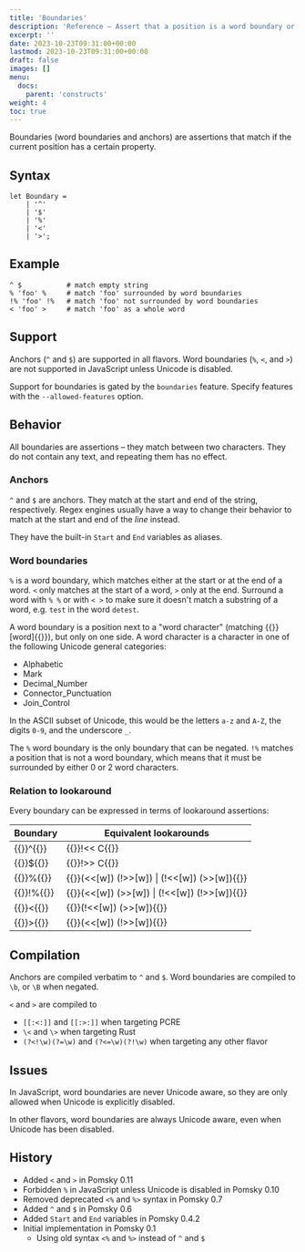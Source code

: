 ```yaml
---
title: 'Boundaries'
description: 'Reference – Assert that a position is a word boundary or anchor'
excerpt: ''
date: 2023-10-23T09:31:00+00:00
lastmod: 2023-10-23T09:31:00+00:00
draft: false
images: []
menu:
  docs:
    parent: 'constructs'
weight: 4
toc: true
---
```


Boundaries (word boundaries and anchors) are assertions that match if the current position has a
certain property.

## Syntax

```pomsky
let Boundary =
    | '^'
    | '$'
    | '%'
    | '<'
    | '>';
```

## Example

```pomsky
^ $           # match empty string
% 'foo' %     # match 'foo' surrounded by word boundaries
!% 'foo' !%   # match 'foo' not surrounded by word boundaries
< 'foo' >     # match 'foo' as a whole word
```

## Support

Anchors (`^` and `$`) are supported in all flavors. Word boundaries (`%`, `<`, and `>`) are not
supported in JavaScript unless Unicode is disabled.

Support for boundaries is gated by the `boundaries` feature. Specify features with the
`--allowed-features` option.

## Behavior

All boundaries are assertions – they match between two characters. They do not contain any text,
and repeating them has no effect.

### Anchors

`^` and `$` are anchors. They match at the start and end of the string, respectively. Regex engines
usually have a way to change their behavior to match at the start and end of the _line_ instead.

They have the built-in `Start` and `End` variables as aliases.

### Word boundaries

`%` is a word boundary, which matches either at the start or at the end of a word. `<` only matches
at the start of a word, `>` only at the end. Surround a word with `% %` or with `< >` to make sure
it doesn't match a substring of a word, e.g. `test` in the word `detest`.

A word boundary is a position next to a "word character" (matching {{<po>}}[word]{{</po>}}), but
only on one side. A word character is a character in one of the following Unicode general
categories:

- Alphabetic
- Mark
- Decimal_Number
- Connector_Punctuation
- Join_Control

In the ASCII subset of Unicode, this would be the letters `a-z` and `A-Z`, the digits `0-9`, and the
underscore `_`.

The `%` word boundary is the only boundary that can be negated. `!%` matches a position that is not
a word boundary, which means that it must be surrounded by either 0 or 2 word characters.

### Relation to lookaround

Every boundary can be expressed in terms of lookaround assertions:

| Boundary            | Equivalent lookarounds                                    |
| ------------------- | --------------------------------------------------------- |
| {{<po>}}^{{</po>}}  | {{<po>}}!<< C{{</po>}}                                    |
| {{<po>}}${{</po>}}  | {{<po>}}!>> C{{</po>}}                                    |
| {{<po>}}%{{</po>}}  | {{<po>}}(<<[w]) (!>>[w]) &#x7c; (!<<[w]) (>>[w]){{</po>}} |
| {{<po>}}!%{{</po>}} | {{<po>}}(<<[w]) (>>[w]) &#x7c; (!<<[w]) (!>>[w]){{</po>}} |
| {{<po>}}<{{</po>}}  | {{<po>}}(!<<[w]) (>>[w]){{</po>}}                         |
| {{<po>}}>{{</po>}}  | {{<po>}}(<<[w]) (!>>[w]){{</po>}}                         |

## Compilation

Anchors are compiled verbatim to `^` and `$`. Word boundaries are compiled to `\b`, or `\B` when
negated.

`<` and `>` are compiled to

- `[[:<:]]` and `[[:>:]]` when targeting PCRE
- `\<` and `\>` when targeting Rust
- `(?<!\w)(?=\w)` and `(?<=\w)(?!\w)` when targeting any other flavor

## Issues

In JavaScript, word boundaries are never Unicode aware, so they are only allowed when Unicode is
explicitly disabled.

In other flavors, word boundaries are always Unicode aware, even when Unicode has been disabled.

## History

- Added `<` and `>` in Pomsky 0.11
- Forbidden `%` in JavaScript unless Unicode is disabled in Pomsky 0.10
- Removed deprecated `<%` and `%>` syntax in Pomsky 0.7
- Added `^` and `$` in Pomsky 0.6
- Added `Start` and `End` variables in Pomsky 0.4.2
- Initial implementation in Pomsky 0.1
  - Using old syntax `<%` and `%>` instead of `^` and `$`
